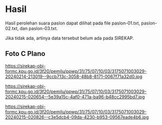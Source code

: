 # Hasil

Hasil perolehan suara paslon dapat dilihat pada file paslon-01.txt, paslon-02.txt, dan paslon-03.txt.

Jika tidak ada, artinya data tersebut belum ada pada SIREKAP.

## Foto C Plano

https://sirekap-obj-formc.kpu.go.id/3f20/pemilu/ppwp/31/75/07/10/03/3175071003029-20240214-213019--9ccb713c-3058-48b8-8171-0067f71a32d0.jpg

https://sirekap-obj-formc.kpu.go.id/3f20/pemilu/ppwp/31/75/07/10/03/3175071003029-20240215-020654--5e39a15c-4af0-471a-ba96-b48cc2995bd7.jpg

https://sirekap-obj-formc.kpu.go.id/3f20/pemilu/ppwp/31/75/07/10/03/3175071003029-20240215-020826--c3e5dcb4-09da-4230-b953-09567eade4b6.jpg
